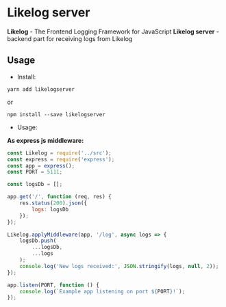 Likelog server
======

**Likelog** - The Frontend Logging Framework for JavaScript 
**Likelog server** - backend part for receiving logs from Likelog

## Usage

* Install:

`yarn add likelogserver`

or

`npm install --save likelogserver`

* Usage:

**As express js middleware:**

```javascript
const Likelog = require('../src');
const express = require('express');
const app = express();
const PORT = 5111;

const logsDb = [];

app.get('/', function (req, res) {
    res.status(200).json({
        logs: logsDb
    });
});

Likelog.applyMiddleware(app, '/log', async logs => {
    logsDb.push(
        ...logsDb,
        ...logs
    );
    console.log('New logs received:', JSON.stringify(logs, null, 2));
});

app.listen(PORT, function () {
    console.log(`Example app listening on port ${PORT}!`);
});
```
